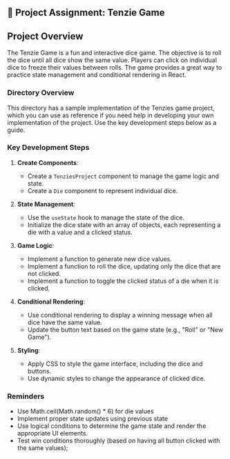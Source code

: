 ## 🚀 Project Assignment: Tenzie Game

## Project Overview

The Tenzie Game is a fun and interactive dice game. The objective is to roll the dice until all dice show the same value. Players can click on individual dice to freeze their values between rolls. The game provides a great way to practice state management and conditional rendering in React.

### Directory Overview

This directory has a sample implementation of the Tenzies game project, which you can use as reference if you need help in developing your own implementation of the project. Use the key development steps below as a guide. 

### Key Development Steps

1. **Create Components**:
    - Create a `TenziesProject` component to manage the game logic and state.
    - Create a `Die` component to represent individual dice.

2. **State Management**:
    - Use the `useState` hook to manage the state of the dice.
    - Initialize the dice state with an array of objects, each representing a die with a value and a clicked status.

3. **Game Logic**:
    - Implement a function to generate new dice values.
    - Implement a function to roll the dice, updating only the dice that are not clicked.
    - Implement a function to toggle the clicked status of a die when it is clicked.

4. **Conditional Rendering**:
    - Use conditional rendering to display a winning message when all dice have the same value.
    - Update the button text based on the game state (e.g., "Roll" or "New Game").

5. **Styling**:
    - Apply CSS to style the game interface, including the dice and buttons.
    - Use dynamic styles to change the appearance of clicked dice.

### Reminders

- Use Math.ceil(Math.random() * 6) for die values
- Implement proper state updates using previous state
- Use logical conditions to determine the game state and render the appropriate UI elements.
- Test win conditions thoroughly (based on having all button clicked with the same values);
